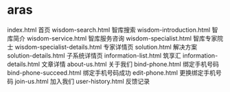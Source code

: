 # aras
index.html 首页
wisdom-search.html 智库搜索
wisdom-introduction.html 智库简介
wisdom-service.html 智库服务咨询
wisdom-specialist.html 智库专家院士
wisdom-specialist-details.html 专家详情页
solution.html 解决方案
solution-details.html 子系统详情页
information-list.html 筑享汇
information-details.html 文章详情
about-us.html 关于我们
bind-phone.html 绑定手机号码
bind-phone-succeed.html 绑定手机号码成功
edit-phone.html 更换绑定手机号码
join-us.html 加入我们
user-history.html 反馈记录